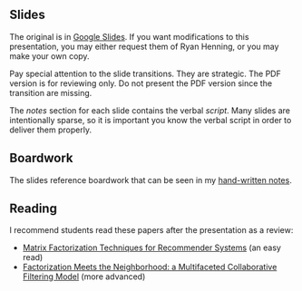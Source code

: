 ## Slides

The original is in [Google Slides](https://docs.google.com/presentation/d/14qoBHZkfurlWCe07s703dQ8Pul3zbH8Xk6FVorvnVfc/edit?usp=sharing). If you want modifications to this presentation, you may either request them of Ryan Henning, or you may make your own copy.

Pay special attention to the slide transitions. They are strategic. The PDF version is for reviewing only. Do not present the PDF version since the transition are missing.

The *notes* section for each slide contains the verbal *script*. Many slides are intentionally sparse, so it is important you know the verbal script in order to deliver them properly.

## Boardwork

The slides reference boardwork that can be seen in my [hand-written notes](UVD-SGD_notes_bw.pdf).

## Reading

I recommend students read these papers after the presentation as a review:

- [Matrix Factorization Techniques for Recommender Systems](ieeecomputer.pdf) (an easy read)
- [Factorization Meets the Neighborhood: a Multifaceted Collaborative Filtering Model](kdd08koren.pdf) (more advanced)

